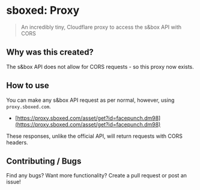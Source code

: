 # sboxed: Proxy

> An incredibly tiny, Cloudflare proxy to access the s&box API with CORS

## Why was this created?

The s&box API does not allow for CORS requests - so this proxy now exists.

## How to use

You can make any s&box API request as per normal, however, using `proxy.sboxed.com`.

-   [https://proxy.sboxed.com/asset/get?id=facepunch.dm98](https://proxy.sboxed.com/asset/get?id=facepunch.dm98)

These responses, unlike the official API, will return requests with CORS headers.

## Contributing / Bugs

Find any bugs? Want more functionality? Create a pull request or post an issue!
